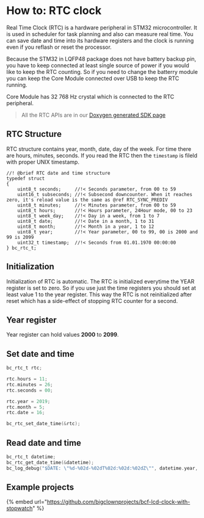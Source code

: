 # How to: RTC clock

Real Time Clock \(RTC\) is a hardware peripheral in STM32 microcontroller. It is used in scheduler for task planning and also can measure real time. You can save date and time into its hardware registers and the clock is running even if you reflash or reset the processor.

Because the STM32 in LQFP48 package does not have battery backup pin, you have to keep connected at least single source of power if you would like to keep the RTC counting. So if you need to change the batterry module you can keep the Core Module connected over USB to keep the RTC running.

Core Module has 32 768 Hz crystal which is connected to the RTC peripheral.

> All the RTC APIs are in our [Doxygen generated SDK page](http://sdk.bigclown.com/group__bc__rtc.html)

## RTC Structure

RTC structure contains year, month, date, day of the week. For time there are hours, minutes, seconds. If you read the RTC then the `timestamp` is fileld with proper UNIX timestamp.

```text
//! @brief RTC date and time structure
typedef struct
{
    uint8_t seconds;     //!< Seconds parameter, from 00 to 59
	uint16_t subseconds; //!< Subsecond downcounter. When it reaches zero, it's reload value is the same as @ref RTC_SYNC_PREDIV
	uint8_t minutes;     //!< Minutes parameter, from 00 to 59
	uint8_t hours;       //!< Hours parameter, 24Hour mode, 00 to 23
	uint8_t week_day;    //!< Day in a week, from 1 to 7
	uint8_t date;        //!< Date in a month, 1 to 31
	uint8_t month;       //!< Month in a year, 1 to 12
	uint8_t year;        //!< Year parameter, 00 to 99, 00 is 2000 and 99 is 2099
	uint32_t timestamp;  //!< Seconds from 01.01.1970 00:00:00
} bc_rtc_t;
```

## Initialization

Initialization of RTC is automatic. The RTC is initialized everytime the YEAR register is set to zero. So if you use just the time registers you should set at least value 1 to the year register. This way the RTC is not reinitialized after reset which has a side-effect of stopping RTC counter for a second.

## Year register

Year register can hold values **2000** to **2099**.

## Set date and time

```c
bc_rtc_t rtc;

rtc.hours = 11;
rtc.minutes = 26;
rtc.seconds = 00;

rtc.year = 2019;
rtc.month = 5;
rtc.date = 16;

bc_rtc_set_date_time(&rtc);
```

## Read date and time

```c
bc_rtc_t datetime;
bc_rtc_get_date_time(&datetime);
bc_log_debug("$DATE: \"%d-%02d-%02dT%02d:%02d:%02dZ\"", datetime.year, datetime.month, datetime.date, datetime.hours, datetime.minutes, datetime.seconds);
```

## Example projects

{% embed url="https://github.com/bigclownprojects/bcf-lcd-clock-with-stopwatch" %}



